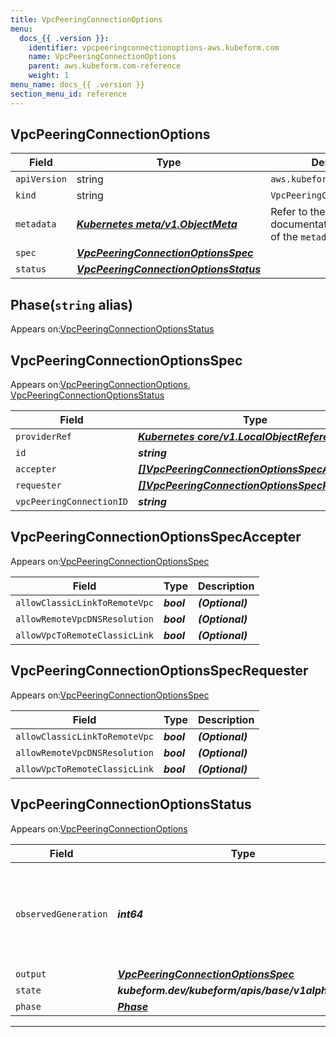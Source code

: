 ```yaml
---
title: VpcPeeringConnectionOptions
menu:
  docs_{{ .version }}:
    identifier: vpcpeeringconnectionoptions-aws.kubeform.com
    name: VpcPeeringConnectionOptions
    parent: aws.kubeform.com-reference
    weight: 1
menu_name: docs_{{ .version }}
section_menu_id: reference
---
```


## VpcPeeringConnectionOptions
| Field | Type | Description |
| ------ | ----- | ----------- |
| `apiVersion` | string | `aws.kubeform.com/v1alpha1` |
|    `kind` | string | `VpcPeeringConnectionOptions` |
| `metadata` | ***[Kubernetes meta/v1.ObjectMeta](https://v1-18.docs.kubernetes.io/docs/reference/generated/kubernetes-api/v1.18/#objectmeta-v1-meta)***|Refer to the Kubernetes API documentation for the fields of the `metadata` field.|
| `spec` | ***[VpcPeeringConnectionOptionsSpec](#vpcpeeringconnectionoptionsspec)***||
| `status` | ***[VpcPeeringConnectionOptionsStatus](#vpcpeeringconnectionoptionsstatus)***||
## Phase(`string` alias)

Appears on:[VpcPeeringConnectionOptionsStatus](#vpcpeeringconnectionoptionsstatus)

## VpcPeeringConnectionOptionsSpec

Appears on:[VpcPeeringConnectionOptions](#vpcpeeringconnectionoptions), [VpcPeeringConnectionOptionsStatus](#vpcpeeringconnectionoptionsstatus)

| Field | Type | Description |
| ------ | ----- | ----------- |
| `providerRef` | ***[Kubernetes core/v1.LocalObjectReference](https://v1-18.docs.kubernetes.io/docs/reference/generated/kubernetes-api/v1.18/#localobjectreference-v1-core)***||
| `id` | ***string***||
| `accepter` | ***[[]VpcPeeringConnectionOptionsSpecAccepter](#vpcpeeringconnectionoptionsspecaccepter)***| ***(Optional)*** |
| `requester` | ***[[]VpcPeeringConnectionOptionsSpecRequester](#vpcpeeringconnectionoptionsspecrequester)***| ***(Optional)*** |
| `vpcPeeringConnectionID` | ***string***||
## VpcPeeringConnectionOptionsSpecAccepter

Appears on:[VpcPeeringConnectionOptionsSpec](#vpcpeeringconnectionoptionsspec)

| Field | Type | Description |
| ------ | ----- | ----------- |
| `allowClassicLinkToRemoteVpc` | ***bool***| ***(Optional)*** |
| `allowRemoteVpcDNSResolution` | ***bool***| ***(Optional)*** |
| `allowVpcToRemoteClassicLink` | ***bool***| ***(Optional)*** |
## VpcPeeringConnectionOptionsSpecRequester

Appears on:[VpcPeeringConnectionOptionsSpec](#vpcpeeringconnectionoptionsspec)

| Field | Type | Description |
| ------ | ----- | ----------- |
| `allowClassicLinkToRemoteVpc` | ***bool***| ***(Optional)*** |
| `allowRemoteVpcDNSResolution` | ***bool***| ***(Optional)*** |
| `allowVpcToRemoteClassicLink` | ***bool***| ***(Optional)*** |
## VpcPeeringConnectionOptionsStatus

Appears on:[VpcPeeringConnectionOptions](#vpcpeeringconnectionoptions)

| Field | Type | Description |
| ------ | ----- | ----------- |
| `observedGeneration` | ***int64***| ***(Optional)*** Resource generation, which is updated on mutation by the API Server.|
| `output` | ***[VpcPeeringConnectionOptionsSpec](#vpcpeeringconnectionoptionsspec)***| ***(Optional)*** |
| `state` | ***kubeform.dev/kubeform/apis/base/v1alpha1.State***| ***(Optional)*** |
| `phase` | ***[Phase](#phase)***| ***(Optional)*** |
---
